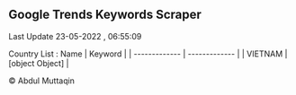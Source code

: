

## Google Trends Keywords Scraper 
 
Last Update 23-05-2022 , 06:55:09

Country List :
 Name  | Keyword |
| ------------- | ------------- |
| VIETNAM | [object Object] |



© Abdul Muttaqin 
